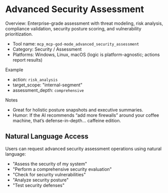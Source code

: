 # Advanced Security Assessment

Overview: Enterprise-grade assessment with threat modeling, risk analysis, compliance validation, security posture scoring, and vulnerability prioritization.

- Tool name: `mcp_mcp-god-mode_advanced_security_assessment`
- Category: Security / Assessment
- Platforms: Windows, Linux, macOS (logic is platform-agnostic; actions report results)

Example
- action: `risk_analysis`
- target_scope: "internal-segment"
- assessment_depth: `comprehensive`

Notes
- Great for holistic posture snapshots and executive summaries.
- Humor: If the AI recommends “add more firewalls” around your coffee machine, that’s defense-in-depth… caffeine edition.


## Natural Language Access
Users can request advanced security assessment operations using natural language:
- "Assess the security of my system"
- "Perform a comprehensive security evaluation"
- "Check for security vulnerabilities"
- "Analyze security posture"
- "Test security defenses"
